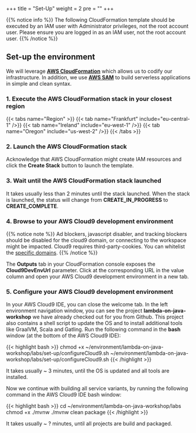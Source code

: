 +++
title = "Set-Up"
weight = 2
pre = ""
+++

{{% notice info %}}
The following CloudFormation template should be executed by an IAM user with Administrator privileges,
not the root account user. Please ensure you are logged in as an IAM user, not the root
account user.
{{% /notice %}}

## Set-up the environment

We will leverage **[AWS CloudFormation](https://aws.amazon.com/cloudformation/)** which allows us to codify our infrastructure. In addition, we use **[AWS SAM](https://aws.amazon.com/serverless/sam/)** to build serverless applications in simple and clean syntax.  

### 1. Execute the AWS CloudFormation stack in your closest region

{{< tabs name="Region" >}}
{{< tab name="Frankfurt" include="eu-central-1" />}}
{{< tab name="Ireland" include="eu-west-1" />}}
{{< tab name="Oregon" include="us-west-2" />}}
{{< /tabs >}}

### 2. Launch the AWS CloudFormation stack

Acknowledge that AWS CloudFormation might create IAM resources and click the **Create Stack** button to launch the template.

### 3. Wait until the AWS CloudFormation stack launched

It takes usually less than 2 minutes until the stack launched. When the stack is launched, the status will change from **CREATE_IN_PROGRESS** to **CREATE_COMPLETE**.

### 4. Browse to your AWS Cloud9 development environment

{{% notice note %}}
Ad blockers, javascript disabler, and tracking blockers should be disabled for
the cloud9 domain, or connecting to the workspace might be impacted.
Cloud9 requires third-party-cookies. You can whitelist the [specific domains]( https://docs.aws.amazon.com/cloud9/latest/user-guide/troubleshooting.html#troubleshooting-env-loading).
{{% /notice %}}

The **Outputs** tab in your CloudFormation console exposes the **Cloud9DevEnvUrl** parameter. Click at the corresponding URL in the value column and open your AWS Cloud9 development environment in a new tab.

### 5. Configure your AWS Cloud9 development environment

In your AWS Cloud9 IDE, you can close the welcome tab. In the left environment navigation window, you can see the project **lambda-on-java-workshop** we have already checked out for you from Github. This project also contains a shell script to update the OS and to install additional tools like GraalVM, Scala and Gatling. Run the following command in the **bash** window (at the bottom of the AWS Cloud9 IDE):

{{< highlight bash >}}
chmod +x ~/environment/lambda-on-java-workshop/labs/set-up/configureCloud9.sh 
~/environment/lambda-on-java-workshop/labs/set-up/configureCloud9.sh
{{< /highlight >}}

It takes usually ~ 3 minutes, until the OS is updated and all tools are installed.

Now we continue with building all service variants, by running the following command in the AWS Cloud9 IDE bash window:

{{< highlight bash >}}
cd ~/environment/lambda-on-java-workshop/labs
chmod +x ./mvnw
./mvnw clean package
{{< /highlight >}}

It takes usually ~ ? minutes, until all projects are build and packaged.
